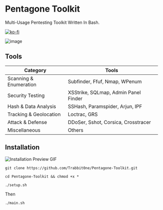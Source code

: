 # Pentagone Toolkit

Multi-Usage Pentesting Toolkit Written In Bash.

[![ko-fi](https://ko-fi.com/img/githubbutton_sm.svg)](https://ko-fi.com/J3J218ZI4G)

![image](https://github.com/user-attachments/assets/d95e58dc-389e-4ad3-92ab-22d7a593b117)


## Tools

| Category  | Tools |
|-----------|----------------------------------------|
| Scanning & Enumeration | Subfinder, Ffuf, Nmap, WPenum |
| Security Testing | XSStrike, SQLmap, Admin Panel Finder |
| Hash & Data Analysis | SSHash, Paramspider, Arjun, IPF |
| Tracking & Geolocation | Loctrac, GRS |
| Attack & Defense | DDoSer, Sshot, Corsica, Crosstracer |
| Miscellaneous | Others |

## Installation

<img src="https://github.com/Trabbit1/Pentagone-Toolkit/blob/main/medias/installation.gif" alt="Installation Preview GIF" loading="lazy">

```
git clone https://github.com/Trabbit0ne/Pentagone-Toolkit.git
```

```
cd Pentagone-Toolkit && chmod +x *
```

```
./setup.sh
```

Then

```
./main.sh
```
    
